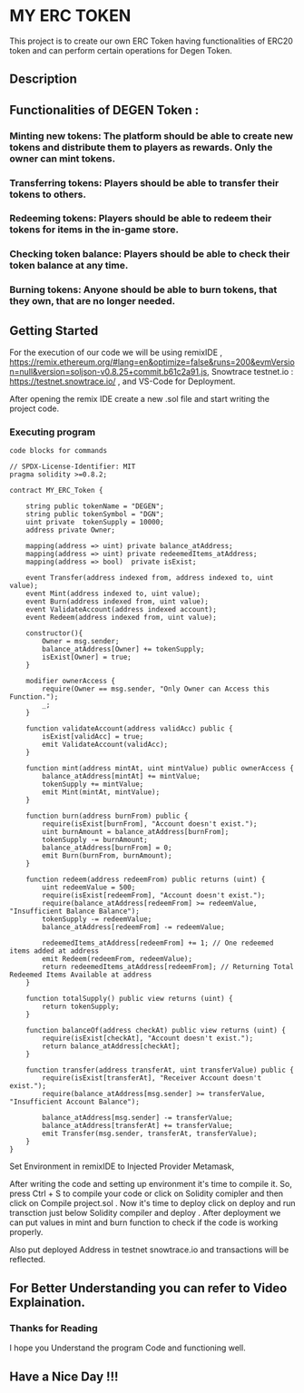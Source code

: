 # MY ERC TOKEN
This project is to create our own ERC Token having functionalities of ERC20 token and can perform certain operations for Degen Token.

## Description

## Functionalities of DEGEN Token :
### Minting new tokens: The platform should be able to create new tokens and distribute them to players as rewards. Only the owner can mint tokens.
### Transferring tokens: Players should be able to transfer their tokens to others.
### Redeeming tokens: Players should be able to redeem their tokens for items in the in-game store.
### Checking token balance: Players should be able to check their token balance at any time.
### Burning tokens: Anyone should be able to burn tokens, that they own, that are no longer needed.

## Getting Started

For the execution of our code we will be using remixIDE ,
https://remix.ethereum.org/#lang=en&optimize=false&runs=200&evmVersion=null&version=soljson-v0.8.25+commit.b61c2a91.js,
Snowtrace testnet.io : https://testnet.snowtrace.io/ ,
and VS-Code for Deployment.


After opening the remix IDE create a new .sol file and start writing the project code.

### Executing program

```
code blocks for commands

// SPDX-License-Identifier: MIT
pragma solidity >=0.8.2;

contract MY_ERC_Token {

    string public tokenName = "DEGEN";
    string public tokenSymbol = "DGN";
    uint private  tokenSupply = 10000;
    address private Owner;

    mapping(address => uint) private balance_atAddress;
    mapping(address => uint) private redeemedItems_atAddress;
    mapping(address => bool)  private isExist;

    event Transfer(address indexed from, address indexed to, uint value);
    event Mint(address indexed to, uint value);
    event Burn(address indexed from, uint value);
    event ValidateAccount(address indexed account);
    event Redeem(address indexed from, uint value);

    constructor(){
        Owner = msg.sender;
        balance_atAddress[Owner] += tokenSupply;
        isExist[Owner] = true;
    }

    modifier ownerAccess {
        require(Owner == msg.sender, "Only Owner can Access this Function.");
        _;
    }

    function validateAccount(address validAcc) public {
        isExist[validAcc] = true;
        emit ValidateAccount(validAcc); 
    }

    function mint(address mintAt, uint mintValue) public ownerAccess {
        balance_atAddress[mintAt] += mintValue;
        tokenSupply += mintValue;
        emit Mint(mintAt, mintValue);
    }

    function burn(address burnFrom) public {
        require(isExist[burnFrom], "Account doesn't exist.");
        uint burnAmount = balance_atAddress[burnFrom];
        tokenSupply -= burnAmount;
        balance_atAddress[burnFrom] = 0;
        emit Burn(burnFrom, burnAmount); 
    }

    function redeem(address redeemFrom) public returns (uint) {
        uint redeemValue = 500;
        require(isExist[redeemFrom], "Account doesn't exist.");
        require(balance_atAddress[redeemFrom] >= redeemValue, "Insufficient Balance Balance");
        tokenSupply -= redeemValue;
        balance_atAddress[redeemFrom] -= redeemValue;

        redeemedItems_atAddress[redeemFrom] += 1; // One redeemed items added at address 
        emit Redeem(redeemFrom, redeemValue);
        return redeemedItems_atAddress[redeemFrom]; // Returning Total Redeemed Items Available at address
    }

    function totalSupply() public view returns (uint) {
        return tokenSupply;
    }

    function balanceOf(address checkAt) public view returns (uint) {
        require(isExist[checkAt], "Account doesn't exist.");
        return balance_atAddress[checkAt];
    }

    function transfer(address transferAt, uint transferValue) public {
        require(isExist[transferAt], "Receiver Account doesn't exist.");
        require(balance_atAddress[msg.sender] >= transferValue, "Insufficient Account Balance");
        
        balance_atAddress[msg.sender] -= transferValue;
        balance_atAddress[transferAt] += transferValue;
        emit Transfer(msg.sender, transferAt, transferValue); 
    }
}

```
Set Environment in remixIDE to Injected Provider Metamask,

After writing the code and setting up environment  it's time to compile it. So, press Ctrl + S to compile your code or click on Solidity comipler and then click on Compile project.sol . Now it's time to deploy click on deploy and run transction just below Solidity compiler and deploy . After deployment we can put values in mint and burn function to check if the code is working properly.

Also put deployed Address in testnet snowtrace.io and transactions will be reflected.


## For Better Understanding you can refer to Video Explaination.

### Thanks for Reading
I hope you Understand the program Code and functioning well.
## Have a Nice Day !!!
